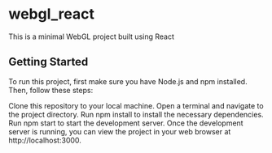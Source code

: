 # webgl_react
This is a minimal WebGL project built using React

## Getting Started

To run this project, first make sure you have Node.js and npm installed. Then, follow these steps:

Clone this repository to your local machine.
Open a terminal and navigate to the project directory.
Run npm install to install the necessary dependencies.
Run npm start to start the development server.
Once the development server is running, you can view the project in your web browser at http://localhost:3000.
